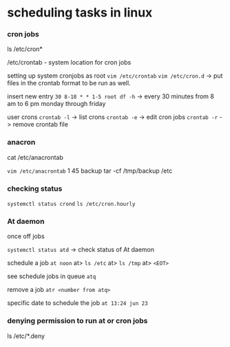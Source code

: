 # scheduling tasks in linux

### cron jobs

ls /etc/cron*

/etc/crontab - system location for cron jobs

setting up system cronjobs as root
`vim /etc/crontab`
`vim /etc/cron.d` -> put files in the crontab format to be run as well. 

insert new entry
`30 8-18 * * 1-5 root df -h` -> every 30 minutes from 8 am to 6 pm monday through friday

user crons
`crontab -l` -> list crons
`crontab -e` -> edit cron jobs
`crontab -r` -> remove crontab file

### anacron
cat /etc/anacrontab

`vim /etc/anacrontab`
1 45 backup tar -cf /tmp/backup /etc

### checking status
`systemctl status crond`
`ls /etc/cron.hourly`

### At daemon
once off jobs

`systemctl status atd` -> check status of At daemon

schedule a job
`at noon`
at> `ls /etc`
at> `ls /tmp`
at> `<EOT>`

see schedule jobs in queue
`atq`

remove a job
`atr <number from atq>`

specific date to schedule the job
`at 13:24 jun 23`

### denying permission to run at or cron jobs
ls /etc/*.deny
